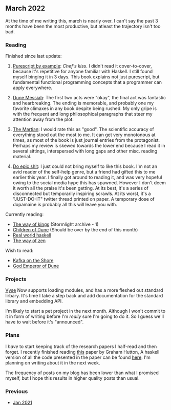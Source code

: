 ## March 2022

At the time of me writing this, march is nearly over.
I can't say the past 3 months have been the most productive,
but atleast the trajectory isn't too bad.

### Reading

Finished since last update:

1. [Purescript by example](https://leanpub.com/purescript/read): *Chef's kiss*.
  I didn't read it cover-to-cover, because it's repetitive for anyone familiar with Haskell.
  I still found myself binging it in 3 days.
  This book explains not just purescript, but fundamental functional programming concepts
  that a programmer can apply everywhere. 

2. [Dune Messiah](https://www.goodreads.com/book/show/44492285-dune-messiah):
  The first two acts were "okay", the final act was fantastic and hearbreaking.
  The ending is memorable, and probably one my favorite climaxes in any book despite being rushed.
  My only gripe is with the frequent and long philosophical paragraphs that steer my attention away from the plot.

1. [The Martian](https://www.goodreads.com/book/show/18007564-the-martian):
  I would rate this as "good".
  The scientific accuracy of everything stood out the most to me.
  It can get very monotonous at times, as most of the book is just journal entries from the protagonist.
  Perhaps my review is skewed towards the lower end because
  I read it in several sittings, interspersed with long gaps and other misc. reading material.

1. [Do epic shit](https://www.goodreads.com/en/book/show/59795331-do-epic-shit):
  I just could not bring myself to like this book.
  I'm not an avid reader of the self-help genre, but a friend had gifted this to me earlier this year.
  I finally got around to reading it, and was very hopeful owing to the social media hype this has spawned.
  However I don't deem it worth all the praise it's been getting.
  At its best, it's a series of disconnected but temporarily inspiring scrawls.
  At its worst, it's a "JUST-DO-IT" twitter thread printed on paper.
  A temporary dose of dopamaine is probably all this will leave you with.

Currently reading:

- [The way of kings](https://www.goodreads.com/book/show/7235533-the-way-of-kings) (Stormlight archive - 1)
- [Children of Dune](https://www.goodreads.com/book/show/44492286-children-of-dune) (Should be over by the end of this month)
- [Real world haskell](http://book.realworldhaskell.org)
- [The way of zen](https://www.goodreads.com/book/show/514210.The_Way_of_Zen)

Wish to read:

- [Kafka on the Shore](https://www.goodreads.com/book/show/4929.Kafka_on_the_Shore)
- [God Emperor of Dune](https://www.goodreads.com/book/show/44439415-god-emperor-of-dune)


### Projects

[Vyse](https://injuly.in/vyse) Now supports loading modules,
and has a more fleshed out standard lirbary.
It's time I take a step back and add documentation for the standard library and embedding API.

I'm likely to start a pet project in the next month.
Although I won't commit to it in form of writing before I'm _really_ sure I'm going to do it.
So I guess we'll have to wait before it's "announced".

### Plans
I *have* to start keeping track of the research papers I half-read and then forget.
I recently finished reading [this](https://www.cs.nott.ac.uk/~pszgmh/monparsing.pdf) paper by Graham Hutton,
A haskell version of all the code presented in the paper can be found [here](https://github.com/srijan-paul/Monparsing-paper/blob/main/MonParse.hs).
I'm planning on writing about it in the next week.

The frequency of posts on my blog has been lower than what I promised myself, but I hope this
results in higher quality posts than usual.

### Previous
- [Jan 2021](/current/jan-2021)
